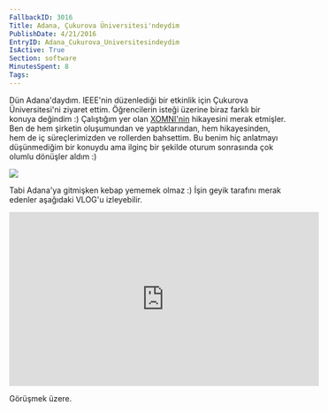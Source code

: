 ```yaml
---
FallbackID: 3016
Title: Adana, Çukurova Üniversitesi'ndeydim
PublishDate: 4/21/2016
EntryID: Adana_Cukurova_Universitesindeydim
IsActive: True
Section: software
MinutesSpent: 8
Tags: 
---
```

Dün Adana'daydım. IEEE'nin düzenlediği bir etkinlik için Çukurova Üniversitesi'ni ziyaret ettim. Öğrencilerin isteği üzerine biraz farklı bir konuya değindim :) Çalıştığım yer olan [XOMNI'nin](http://www.xomni.com) hikayesini merak etmişler. Ben de hem şirketin oluşumundan ve yaptıklarından, hem hikayesinden, hem de iç süreçlerimizden ve rollerden bahsettim. Bu benim hiç anlatmayı düşünmediğim bir konuydu ama ilginç bir şekilde oturum sonrasında çok olumlu dönüşler aldım :)![](http://blob.daron.yondem.com/assets/3016/adana_cukurova_universitesi.jpg)Tabi Adana'ya gitmişken kebap yememek olmaz :) İşin geyik tarafını merak edenler aşağıdaki VLOG'u izleyebilir.<iframe width="560" height="315" src="https://www.youtube.com/embed/2dFeT1BAizc" frameborder="0" allowfullscreen></iframe>Görüşmek üzere.
